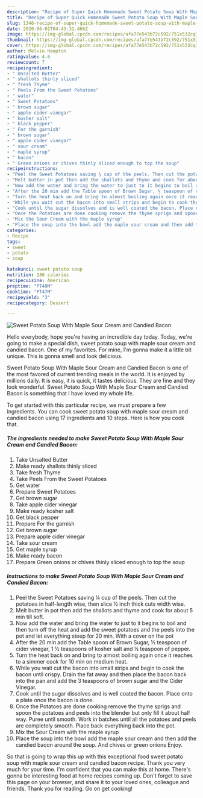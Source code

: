```yaml
---
description: "Recipe of Super Quick Homemade Sweet Potato Soup With Maple Sour Cream and Candied Bacon"
title: "Recipe of Super Quick Homemade Sweet Potato Soup With Maple Sour Cream and Candied Bacon"
slug: 1346-recipe-of-super-quick-homemade-sweet-potato-soup-with-maple-sour-cream-and-candied-bacon
date: 2020-06-01T04:43:31.466Z
image: https://img-global.cpcdn.com/recipes/afa77e543b72c592/751x532cq70/sweet-potato-soup-with-maple-sour-cream-and-candied-bacon-recipe-main-photo.jpg
thumbnail: https://img-global.cpcdn.com/recipes/afa77e543b72c592/751x532cq70/sweet-potato-soup-with-maple-sour-cream-and-candied-bacon-recipe-main-photo.jpg
cover: https://img-global.cpcdn.com/recipes/afa77e543b72c592/751x532cq70/sweet-potato-soup-with-maple-sour-cream-and-candied-bacon-recipe-main-photo.jpg
author: Melvin Hampton
ratingvalue: 4.6
reviewcount: 7
recipeingredient:
- " Unsalted Butter"
- " shallots thinly sliced"
- " fresh Thyme"
- " Peels From the Sweet Potatoes"
- " water"
- " Sweet Potatoes"
- " brown sugar"
- " apple cider vinegar"
- " kosher salt"
- " black pepper"
- " For the garnish"
- " brown sugar"
- " apple cider vinegar"
- " sour cream"
- " maple syrup"
- " bacon"
- " Green onions or chives thinly sliced enough to top the soup"
recipeinstructions:
- "Peel the Sweet Potatoes saving ¼ cup of the peels. Then cut the potatoes in half-length wise, then slice ½ inch thick cuts width wise."
- "Melt butter in pot then add the shallots and thyme and cook for about 5 min till soft."
- "Now add the water and bring the water to just to it begins to boil and then turn off the heat and add the sweet potatoes and the peels into the pot and let everything steep for 20 min. With a cover on the pot"
- "After the 20 min add the Table spoon of Brown Sugar, ½ teaspoon of cider vinegar, 1 ½ teaspoons of kosher salt and ¼ teaspoon of pepper."
- "Turn the heat back on and bring to almost boiling again once it reaches to a simmer cook for 10 min on medium heat."
- "While you wait cut the bacon into small strips and begin to cook the bacon until crispy. Drain the fat away and then place the bacon back into the pan and add the 3 teaspoons of brown sugar and the Cider Vinegar."
- "Cook until the sugar dissolves and is well coated the bacon. Place onto a plate once the bacon is done."
- "Once the Potatoes are done cooking remove the thyme sprigs and spoon the potatoes and peels into the blender but only fill it about half way. Puree until smooth. Work in batches until all the potatoes and peels are completely smooth. Place back everything back into the pot."
- "Mix the Sour Cream with the maple syrup"
- "Place the soup into the bowl add the maple sour cream and then add the candied bacon around the soup. And chives or green onions Enjoy."
categories:
- Recipe
tags:
- sweet
- potato
- soup

katakunci: sweet potato soup 
nutrition: 186 calories
recipecuisine: American
preptime: "PT40M"
cooktime: "PT47M"
recipeyield: "3"
recipecategory: Dessert

---
```



![Sweet Potato Soup With Maple Sour Cream and Candied Bacon](https://img-global.cpcdn.com/recipes/afa77e543b72c592/751x532cq70/sweet-potato-soup-with-maple-sour-cream-and-candied-bacon-recipe-main-photo.jpg)

Hello everybody, hope you're having an incredible day today. Today, we're going to make a special dish, sweet potato soup with maple sour cream and candied bacon. One of my favorites. For mine, I'm gonna make it a little bit unique. This is gonna smell and look delicious.

Sweet Potato Soup With Maple Sour Cream and Candied Bacon is one of the most favored of current trending meals in the world. It is enjoyed by millions daily. It is easy, it is quick, it tastes delicious. They are fine and they look wonderful. Sweet Potato Soup With Maple Sour Cream and Candied Bacon is something that I have loved my whole life.




To get started with this particular recipe, we must prepare a few ingredients. You can cook sweet potato soup with maple sour cream and candied bacon using 17 ingredients and 10 steps. Here is how you cook that.

<!--inarticleads1-->

##### The ingredients needed to make Sweet Potato Soup With Maple Sour Cream and Candied Bacon:

1. Take  Unsalted Butter
1. Make ready  shallots thinly sliced
1. Take  fresh Thyme
1. Take  Peels From the Sweet Potatoes
1. Get  water
1. Prepare  Sweet Potatoes
1. Get  brown sugar
1. Take  apple cider vinegar
1. Make ready  kosher salt
1. Get  black pepper
1. Prepare  For the garnish
1. Get  brown sugar
1. Prepare  apple cider vinegar
1. Take  sour cream
1. Get  maple syrup
1. Make ready  bacon
1. Prepare  Green onions or chives thinly sliced enough to top the soup




<!--inarticleads2-->

##### Instructions to make Sweet Potato Soup With Maple Sour Cream and Candied Bacon:

1. Peel the Sweet Potatoes saving ¼ cup of the peels. Then cut the potatoes in half-length wise, then slice ½ inch thick cuts width wise.
1. Melt butter in pot then add the shallots and thyme and cook for about 5 min till soft.
1. Now add the water and bring the water to just to it begins to boil and then turn off the heat and add the sweet potatoes and the peels into the pot and let everything steep for 20 min. With a cover on the pot
1. After the 20 min add the Table spoon of Brown Sugar, ½ teaspoon of cider vinegar, 1 ½ teaspoons of kosher salt and ¼ teaspoon of pepper.
1. Turn the heat back on and bring to almost boiling again once it reaches to a simmer cook for 10 min on medium heat.
1. While you wait cut the bacon into small strips and begin to cook the bacon until crispy. Drain the fat away and then place the bacon back into the pan and add the 3 teaspoons of brown sugar and the Cider Vinegar.
1. Cook until the sugar dissolves and is well coated the bacon. Place onto a plate once the bacon is done.
1. Once the Potatoes are done cooking remove the thyme sprigs and spoon the potatoes and peels into the blender but only fill it about half way. Puree until smooth. Work in batches until all the potatoes and peels are completely smooth. Place back everything back into the pot.
1. Mix the Sour Cream with the maple syrup
1. Place the soup into the bowl add the maple sour cream and then add the candied bacon around the soup. And chives or green onions Enjoy.




So that is going to wrap this up with this exceptional food sweet potato soup with maple sour cream and candied bacon recipe. Thank you very much for your time. I'm confident that you can make this at home. There's gonna be interesting food at home recipes coming up. Don't forget to save this page on your browser, and share it to your loved ones, colleague and friends. Thank you for reading. Go on get cooking!
